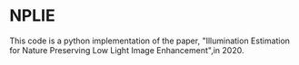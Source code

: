 # NPLIE
This code is a python implementation of  the paper, "Illumination Estimation for Nature Preserving Low Light Image Enhancement",in 2020.
